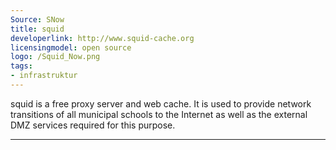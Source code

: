 ```yaml
---
Source: SNow
title: squid
developerlink: http://www.squid-cache.org
licensingmodel: open source
logo: /Squid_Now.png
tags:
- infrastruktur
---
```

squid is a free proxy server and web cache. It is used to provide network transitions of all municipal schools to the Internet as well as the external DMZ services required for this purpose.

---
